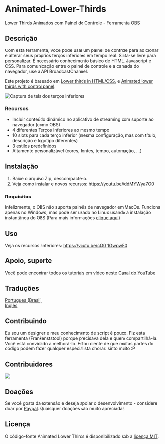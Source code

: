 # Animated-Lower-Thirds
Lower Thirds Animados com Painel de Controle - Ferramenta OBS

## Descrição

Com esta ferramenta, você pode usar um painel de controle para adicionar e alterar seus próprios terços inferiores em tempo real. Sinta-se livre para personalizar. É necessário conhecimento básico de HTML, Javascript e CSS.
Para comunicação entre o painel de controle e a camada do navegador, use a API BroadcastChannel.

Este projeto é baseado em [Lower thirds in HTML/CSS](https://obsproject.com/forum/resources/lower-thirds-in-html-css.928/), e [Animated lower thirds with control panel](https://obsproject.com/forum/resources/animated-lower-thirds-with-control-panel.922/).

![Captura de tela dos terços inferiores](https://obsproject.com/forum/attachments/screen-jpg.61515/)

### Recursos

- Incluir conteúdo dinâmico no aplicativo de streaming com suporte ao navegador (como OBS)
- 4 diferentes Terços Inferiores ao mesmo tempo
- 10 slots para cada terço inferior (mesma configuração, mas com título, descrição e logotipo diferentes)
- 3 estilos predefinidos
- Altamente personalizável (cores, fontes, tempo, automação, ...)

## Instalação

1. Baixe o arquivo Zip, descompacte-o.
2. Veja como instalar e novos recursos: https://youtu.be/tddMYWya7O0

### Requisitos

Infelizmente, o OBS não suporta painéis de navegador em MacOs. Funciona apenas no Windows, mas pode ser usado no Linux usando a instalação instantânea do OBS (Para mais informações [clique aqui](https://obsproject.com/forum/threads/installation-from-snap-26-1-2-35-gbb6b1e53f-with-most-of-the-plugins-and-features.137672/))

## Uso

Veja os recursos anteriores: https://youtu.be/cQ0_1GwpwB0

## Apoio, suporte

Você pode encontrar todos os tutoriais em vídeo neste [Canal do YouTube](https://www.youtube.com/channel/UCUYiOIl-DHn8B1eRzUfDyyw)

## Traduções

[Portugues (Brasil)](https://github.com/eudanielhenrique/Animated-Lower-Thirds/tree/tradu%C3%A7%C3%A3o-pt-br)</br>
[Inglês](https://github.com/noeal-dac/Animated-Lower-Thirds)

## Contribuindo

Eu sou um designer e meu conhecimento de script é pouco. Fiz esta ferramenta (Frankenststool) porque precisava dela e quero compartilhá-la. Você está convidado a melhorá-lo. Estou ciente de que muitas partes do código podem fazer qualquer especialista chorar. sinto muito :P

## Contribuidores

<a href="https://github.com/brasilapi/cep-promise/graphs/contributors"><img src="https://contrib.rocks/image?repo=noeal-dac/Animated-Lower-Thirds" /></a>

## Doações

Se você gosta da extensão e deseja apoiar o desenvolvimento - considere doar por [Paypal](https://paypal.me/noealdac). Quaisquer doações são muito apreciadas.

## Licença

O código-fonte Animated Lower Thirds é disponibilizado sob a [licença MIT](https://github.com/noeal-dac/Animated-Lower-Thrids/blob/master/LICENSE).

